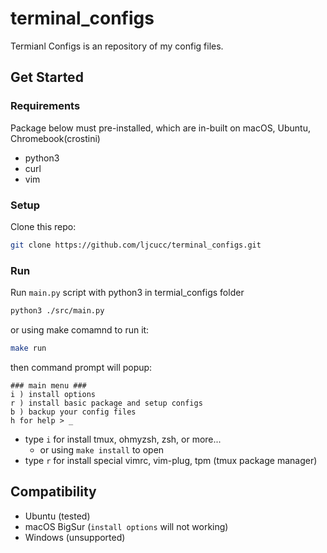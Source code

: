 # terminal_configs
Termianl Configs is an repository of my config files.

## Get Started

### Requirements

Package below must pre-installed, which are in-built on macOS, Ubuntu, Chromebook(crostini)

* python3
* curl
* vim

### Setup

Clone this repo: 
```bash
git clone https://github.com/ljcucc/terminal_configs.git
```

### Run
Run `main.py` script with python3 in termial_configs folder
```bash
python3 ./src/main.py
```

or using make comamnd to run it:
```bash
make run
```

then command prompt will popup:

```
### main menu ###
i ) install options
r ) install basic package and setup configs
b ) backup your config files
h for help > _
```

* type `i` for install tmux, ohmyzsh, zsh, or more...
  * or using `make install` to open 
* type `r` for install special vimrc, vim-plug, tpm (tmux package manager)

## Compatibility

* Ubuntu (tested)
* macOS BigSur (`install options` will not working)
* Windows (unsupported)
